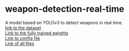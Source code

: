 # weapon-detection-real-time
A model based on YOLOv3 to detect weapons in real time.  
[link to the dataset](https://www.kaggle.com/jubaerad/weapons-in-images-segmented-videos)  
[Link to the fully trained weights](https://drive.google.com/open?id=1-AG-uekglhawDSjd7sZ8N8x1r2pL5lO1)  
[Link to config file](https://drive.google.com/open?id=1fRa6mijcKQ3613mB1bpm1BlpfGAaGS-K)  
[Link of all files](https://drive.google.com/open?id=18f5kKyqv-KFgZOFlV8nYEksZoB2WqN1V)
